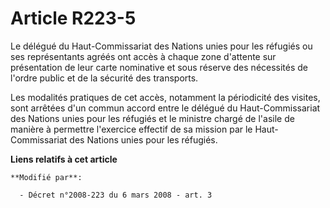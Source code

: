# Article R223-5

Le délégué du Haut-Commissariat des Nations unies pour les réfugiés ou ses représentants agréés ont accès à chaque zone
d'attente sur présentation de leur carte nominative et sous réserve des nécessités de l'ordre public et de la sécurité des
transports. 

Les modalités pratiques de cet accès, notamment la périodicité des visites, sont arrêtées d'un commun accord entre le délégué
du Haut-Commissariat des Nations unies pour les réfugiés et le    ministre chargé de l'asile  de manière à permettre
l'exercice effectif de sa mission par le Haut-Commissariat des Nations unies pour les réfugiés.

**Liens relatifs à cet article**

	**Modifié par**:

	  - Décret n°2008-223 du 6 mars 2008 - art. 3

